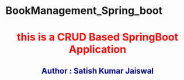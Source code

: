 # BookManagement_Spring_boot
<h1 style="color: red; text-align: center;">this is a CRUD Based SpringBoot Application </h1>
<h2 style="color: darkblue; text-align: center;">Author : Satish Kumar Jaiswal</h2>
